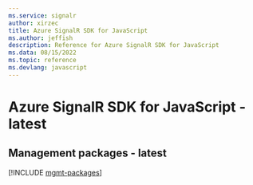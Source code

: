 ```yaml
---
ms.service: signalr
author: xirzec
title: Azure SignalR SDK for JavaScript
ms.author: jeffish
description: Reference for Azure SignalR SDK for JavaScript
ms.data: 08/15/2022
ms.topic: reference
ms.devlang: javascript
---
```

# Azure SignalR SDK for JavaScript - latest

## Management packages - latest
[!INCLUDE [mgmt-packages](signalr-mgmt-index.md)]